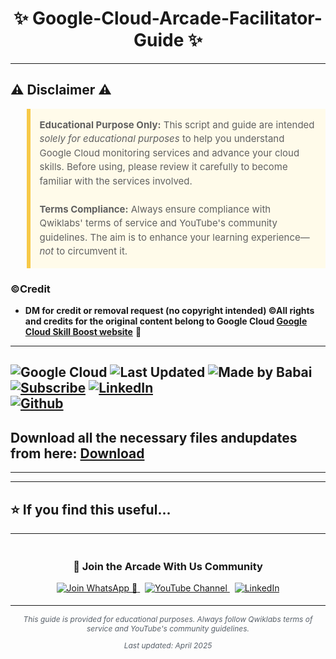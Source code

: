 <h1 align="center">
✨ Google-Cloud-Arcade-Facilitator-Guide ✨
</h1>

---

## ⚠️ Disclaimer ⚠️

<blockquote style="background-color: #fffbea; border-left: 6px solid #f7c948; padding: 1em; font-size: 15px; line-height: 1.5;">
  <strong>Educational Purpose Only:</strong> This script and guide are intended <em>solely for educational purposes</em> to help you understand Google Cloud monitoring services and advance your cloud skills. Before using, please review it carefully to become familiar with the services involved.
  <br><br>
  <strong>Terms Compliance:</strong> Always ensure compliance with Qwiklabs' terms of service and YouTube's community guidelines. The aim is to enhance your learning experience—<em>not</em> to circumvent it.
</blockquote>

### ©Credit
- **DM for credit or removal request (no copyright intended) ©All rights and credits for the original content belong to Google Cloud [Google Cloud Skill Boost website](https://www.cloudskillsboost.google/)** 🙏

---
![Google Cloud](https://img.shields.io/badge/Google%20Cloud-Skills%20Boost-blue?logo=googlecloud)
![Last Updated](https://img.shields.io/badge/Updated-April%202025-brightgreen)
![Made by Babai](https://img.shields.io/badge/Made%20By-Abir%20Dey-yellow)
[![Subscribe](https://img.shields.io/badge/YouTube-Arcade%20With%20Us-red?logo=youtube)](https://www.youtube.com/@ARCADEWITHUS_We)
[![LinkedIn](https://img.shields.io/badge/LinkedIn-Tripti%20Gupta-blue?logo=linkedin)](https://www.linkedin.com/in/tripti-gupta-a28a6832b)  
[![Github](https://img.shields.io/badge/GitHub-Arcade%20With%20Us-white?logo=github)](https://github.com/Arcade-With-Us)
---

## Download all the necessary files andupdates from here: [Download](https://drive.google.com/drive/folders/1MmVik6QnOvB1cBCEn6RKVeEbsesdjVwT)

---
---
## ⭐ If you find this useful...
---
<div align="center" style="padding: 5px;">
  <h3>📱 Join the Arcade With Us Community</h3>
  
  <a href="https://chat.whatsapp.com/KN3NvYNTJvU5xMCVTORJtS">
    <img src="https://img.shields.io/badge/Join_WhatsApp-25D366?style=for-the-badge&logo=whatsapp&logoColor=white" alt="Join WhatsApp 👥">
  </a>
  &nbsp;
  <a href="https://youtube.com/@arcadewithus_we?si=yeEby5M3k40gdX4l">
    <img src="https://img.shields.io/badge/Subscribe-Arcade%20With%20Us-FF0000?style=for-the-badge&logo=youtube&logoColor=white" alt="YouTube Channel">
  </a>
  &nbsp;
  <a href="https://www.linkedin.com/in/tripti-gupta-a28a6832b/">
    <img src="https://img.shields.io/badge/LINKEDIN-Tripti%20Gupta-0077B5?style=for-the-badge&logo=linkedin&logoColor=white" alt="LinkedIn">
</a>


</div>

---

<div align="center">
  <p style="font-size: 12px; color: #586069;">
    <em>This guide is provided for educational purposes. Always follow Qwiklabs terms of service and YouTube's community guidelines.</em>
  </p>
  <p style="font-size: 12px; color: #586069;">
    <em>Last updated: April 2025</em>
  </p>
</div>
